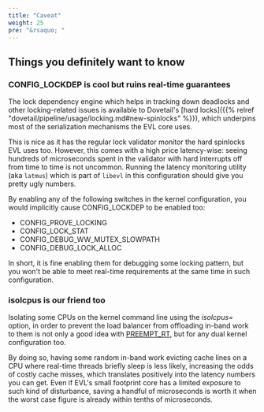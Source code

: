 ```yaml
---
title: "Caveat"
weight: 25
pre: "&rsaquo; "
---
```


## Things you definitely want to know

### **CONFIG_LOCKDEP** is cool but ruins real-time guarantees

The lock dependency engine which helps in tracking down deadlocks and
other locking-related issues is available to Dovetail's [hard
locks]({{% relref "dovetail/pipeline/usage/locking.md#new-spinlocks"
%}}), which underpins most of the serialization mechanisms the EVL
core uses.

This is nice as it has the regular lock validator monitor the hard
spinlocks EVL uses too. However, this comes with a high price
latency-wise: seeing hundreds of microseconds spent in the validator
with hard interrupts off from time to time is not uncommon. Running
the latency monitoring utility (aka `latmus`) which is part of
`libevl` in this configuration should give you pretty ugly numbers.

By enabling any of the following switches in the kernel configuration,
you would implicitly cause CONFIG_LOCKDEP to be enabled too:

- CONFIG_PROVE_LOCKING
- CONFIG_LOCK_STAT
- CONFIG_DEBUG_WW_MUTEX_SLOWPATH
- CONFIG_DEBUG_LOCK_ALLOC

In short, it is fine enabling them for debugging some locking pattern,
but you won't be able to meet real-time requirements at the same time
in such configuration.

### **isolcpus** is our friend too

Isolating some CPUs on the kernel command line using the _isolcpus=_
option, in order to prevent the load balancer from offloading in-band
work to them is not only a good idea with
[PREEMPT_RT](https://wiki.linuxfoundation.org/realtime/rtl/blog), but
for any dual kernel configuration too.

By doing so, having some random in-band work evicting cache lines on a
CPU where real-time threads briefly sleep is less likely, increasing
the odds of costly cache misses, which translates positively into the
latency numbers you can get. Even if EVL's small footprint core has a
limited exposure to such kind of disturbance, saving a handful of
microseconds is worth it when the worst case figure is already within
tenths of microseconds.
